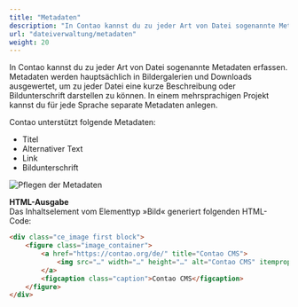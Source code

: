 ```yaml
---
title: "Metadaten"
description: "In Contao kannst du zu jeder Art von Datei sogenannte Metadaten erfassen."
url: "dateiverwaltung/metadaten"
weight: 20
---
```


In Contao kannst du zu jeder Art von Datei sogenannte Metadaten erfassen. Metadaten werden hauptsächlich in 
Bildergalerien und Downloads ausgewertet, um zu jeder Datei eine kurze Beschreibung oder Bildunterschrift darstellen 
zu können. In einem mehrsprachigen Projekt kannst du für jede Sprache separate Metadaten anlegen.

Contao unterstützt folgende Metadaten:

- Titel
- Alternativer Text
- Link
- Bildunterschrift

![Pflegen der Metadaten](/de/file-manager/images/de/pflegen-der-metadaten.png)

**HTML-Ausgabe**  
Das Inhaltselement vom Elementtyp »Bild« generiert folgenden HTML-Code:

```html
<div class="ce_image first block">
    <figure class="image_container">
        <a href="https://contao.org/de/" title="Contao CMS">
            <img src="…" width="…" height="…" alt="Contao CMS" itemprop="image">
        </a>
        <figcaption class="caption">Contao CMS</figcaption>
    </figure>
</div>
```
